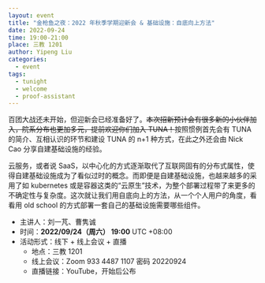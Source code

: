 ```yaml
---
layout: event
title: "金枪鱼之夜：2022 年秋季学期迎新会 & 基础设施：自底向上方法"
date: 2022-09-24
time: 19:00-21:00
place: 三教 1201
author: Yipeng Liu
categories:
  - event
tags:
  - tunight
  - welcome
  - proof-assistant
---
```


百团大战还未开始，但迎新会已经准备好了。~~本次招新预计会有很多新的小伙伴加入，院系分布也更加多元，提前欢迎你们加入 TUNA！~~按照惯例首先会有 TUNA 的简介、互相认识的环节和建设 TUNA 的 n+1 种方式，在此之外还会由 Nick Cao 分享自建基础设施的经验。

云服务，或者说 SaaS，以中心化的方式逐渐取代了互联网固有的分布式属性，使得自建基础设施成为了看似过时的概念。而即便是自建基础设施，也越来越多的采用了如 kubernetes 或是容器这类的“云原生”技术，为整个部署过程带了来更多的不确定性与复杂度。这次就让我们用自底向上的方法，从一个个人用户的角度，看看用 old school 的方式部署一套自己的基础设施需要哪些组件。

* 主讲人：刘一芃、曹隽诚
* 时间：**2022/09/24（周六） 19:00** UTC +08:00
* 活动形式：线下 + 线上会议 + 直播
  * 地点：三教 1201
  * 线上会议：Zoom 933 4487 1107 密码 20220924
  * 直播链接：YouTube，开始后公布
